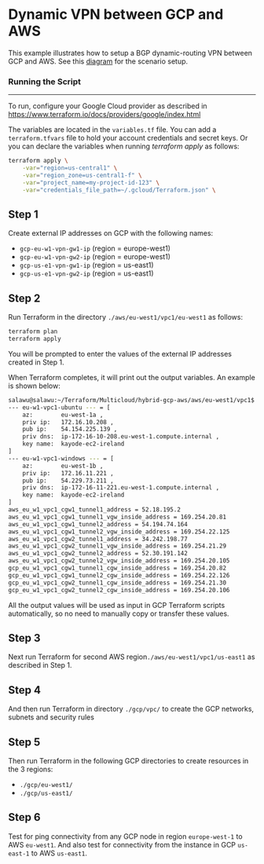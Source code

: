 # Dynamic VPN between GCP and AWS

This example illustrates how to setup a BGP dynamic-routing VPN between GCP and AWS. See this [diagram] for the scenario setup.

### Running the Script
---
To run, configure your Google Cloud provider as described in https://www.terraform.io/docs/providers/google/index.html

The variables are located in the `variables.tf` file. You can add a `terraform.tfvars` file to hold your account credentials and secret keys.
Or you can declare the variables when running *terraform apply* as follows:
```sh
terraform apply \
	-var="region=us-central1" \
	-var="region_zone=us-central1-f" \
	-var="project_name=my-project-id-123" \
	-var="credentials_file_path=~/.gcloud/Terraform.json" \
```

## Step 1
Create external IP addresses on GCP with the following names:
- `gcp-eu-w1-vpn-gw1-ip` (region = europe-west1)
- `gcp-eu-w1-vpn-gw2-ip` (region = europe-west1)
- `gcp-us-e1-vpn-gw1-ip` (region = us-east1)
- `gcp-us-e1-vpn-gw2-ip` (region = us-east1)

## Step 2
Run Terraform in the directory `./aws/eu-west1/vpc1/eu-west1` as follows:
```sh
terraform plan
terraform apply
```
You will be prompted to enter the values of the external IP addresses created in Step 1.

When Terraform completes, it will print out the output variables. An example is shown below:
```sh
salawu@salawu:~/Terraform/Multicloud/hybrid-gcp-aws/aws/eu-west1/vpc1$ terraform output
--- eu-w1-vpc1-ubuntu --- = [
    az:        eu-west-1a ,
    priv ip:   172.16.10.208 ,
    pub ip:    54.154.225.139 ,
    priv dns:  ip-172-16-10-208.eu-west-1.compute.internal ,
    key name:  kayode-ec2-ireland
]
--- eu-w1-vpc1-windows --- = [
    az:        eu-west-1b ,
    priv ip:   172.16.11.221 ,
    pub ip:    54.229.73.211 ,
    priv dns:  ip-172-16-11-221.eu-west-1.compute.internal ,
    key name:  kayode-ec2-ireland
]
aws_eu_w1_vpc1_cgw1_tunnel1_address = 52.18.195.2
aws_eu_w1_vpc1_cgw1_tunnel1_vgw_inside_address = 169.254.20.81
aws_eu_w1_vpc1_cgw1_tunnel2_address = 54.194.74.164
aws_eu_w1_vpc1_cgw1_tunnel2_vgw_inside_address = 169.254.22.125
aws_eu_w1_vpc1_cgw2_tunnel1_address = 34.242.198.77
aws_eu_w1_vpc1_cgw2_tunnel1_vgw_inside_address = 169.254.21.29
aws_eu_w1_vpc1_cgw2_tunnel2_address = 52.30.191.142
aws_eu_w1_vpc1_cgw2_tunnel2_vgw_inside_address = 169.254.20.105
gcp_eu_w1_vpc1_cgw1_tunnel1_cgw_inside_address = 169.254.20.82
gcp_eu_w1_vpc1_cgw1_tunnel2_cgw_inside_address = 169.254.22.126
gcp_eu_w1_vpc1_cgw2_tunnel1_cgw_inside_address = 169.254.21.30
gcp_eu_w1_vpc1_cgw2_tunnel2_cgw_inside_address = 169.254.20.106
```
All the output values will be used as input in GCP Terraform scripts automatically, so no need to manually copy or transfer these values.

## Step 3
Next run Terraform for second AWS region`./aws/eu-west1/vpc1/us-east1` as described in Step 1.

## Step 4
And then run Terraform in directory `./gcp/vpc/` to create the GCP networks, subnets and security rules

## Step 5
Then run Terraform in the following GCP directories to create resources in the 3 regions:
- `./gcp/eu-west1/`
- `./gcp/us-east1/`

## Step 6
Test for ping connectivity from any GCP node in region `europe-west-1` to AWS `eu-west1`. And also test for connectivity from the instance in GCP `us-east-1` to AWS `us-east1`.

[diagram]: <https://storage.googleapis.com/cloud-network-things/multi-cloud/ipsec/gcp-aws-dynamic-vpn/hybrid-gcp-aws.jpg>
